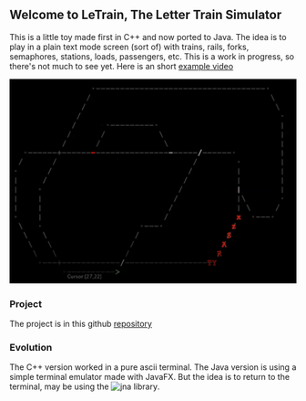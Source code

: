 ## Welcome to LeTrain, The Letter Train Simulator

This is a little toy made first in C++ and now ported to Java. 
The idea is to play in a plain text mode screen (sort of) with trains, rails, forks, semaphores, stations, loads, passengers, etc.
This is a work in progress, so there's not much to see yet.
Here is an short [example video](https://youtu.be/2WVScFIG4_E)

![LeTrain example screen](LeTrainExample.png)

### Project
The project is in this github [repository](https://github.com/antoniovazquezaraujo/LeTrainhttps://github.com/antoniovazquezaraujo/LeTrain)
### Evolution

The C++ version worked in a pure ascii terminal. The Java version is using a simple terminal emulator made with JavaFX. But the idea is to return to the terminal, may be using the ![jna library](https://github.com/java-native-access/jna).

 


